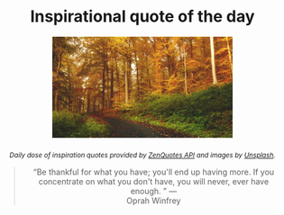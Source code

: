 
<div align="center">

# Inspirational quote of the day

<img src="./data/photo.jpeg" alt="Beautiful nature photo" width="320" height="180">

<sub><i>Daily dose of inspiration quotes provided by [ZenQuotes API](https://zenquotes.io/) and images by [Unsplash](https://unsplash.com/).</i></sub>


<blockquote>&ldquo;Be thankful for what you have; you'll end up having more. If you concentrate on what you don't have, you will never, ever have enough. &rdquo; &mdash; <footer>Oprah Winfrey</footer></blockquote>

</div>
